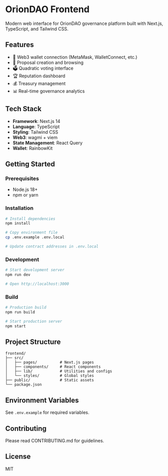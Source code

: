 # OrionDAO Frontend

Modern web interface for OrionDAO governance platform built with Next.js, TypeScript, and Tailwind CSS.

## Features

- 🔗 Web3 wallet connection (MetaMask, WalletConnect, etc.)
- 📝 Proposal creation and browsing
- 🗳️ Quadratic voting interface
- 🏆 Reputation dashboard
- 💰 Treasury management
- 📊 Real-time governance analytics

## Tech Stack

- **Framework**: Next.js 14
- **Language**: TypeScript
- **Styling**: Tailwind CSS
- **Web3**: wagmi + viem
- **State Management**: React Query
- **Wallet**: RainbowKit

## Getting Started

### Prerequisites

- Node.js 18+ 
- npm or yarn

### Installation

```bash
# Install dependencies
npm install

# Copy environment file
cp .env.example .env.local

# Update contract addresses in .env.local
```

### Development

```bash
# Start development server
npm run dev

# Open http://localhost:3000
```

### Build

```bash
# Production build
npm run build

# Start production server
npm start
```

## Project Structure

```
frontend/
├── src/
│   ├── pages/          # Next.js pages
│   ├── components/     # React components
│   ├── lib/            # Utilities and configs
│   └── styles/         # Global styles
├── public/             # Static assets
└── package.json
```

## Environment Variables

See `.env.example` for required variables.

## Contributing

Please read CONTRIBUTING.md for guidelines.

## License

MIT


